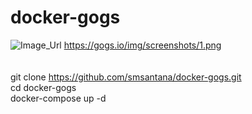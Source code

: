 # docker-gogs

![Image_Url](https://gogs.io/img/screenshots/1.png)
https://gogs.io/img/screenshots/1.png
</br>
</br> 
</br> git clone https://github.com/smsantana/docker-gogs.git
</br> cd docker-gogs
</br> docker-compose up -d


